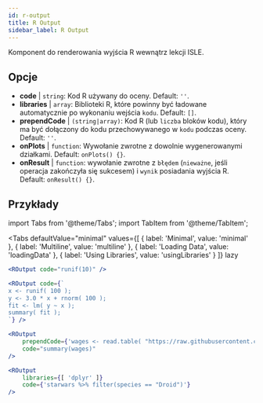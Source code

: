 ```yaml
---
id: r-output
title: R Output
sidebar_label: R Output
---
```


Komponent do renderowania wyjścia R wewnątrz lekcji ISLE.

## Opcje

* __code__ | `string`: Kod R używany do oceny. Default: `''`.
* __libraries__ | `array`: Biblioteki R, które powinny być ładowane automatycznie po wykonaniu wejścia `kodu`. Default: `[]`.
* __prependCode__ | `(string|array)`: Kod R (lub `liczba` bloków kodu), który ma być dołączony do kodu przechowywanego w `kodu` podczas oceny. Default: `''`.
* __onPlots__ | `function`: Wywołanie zwrotne z dowolnie wygenerowanymi działkami. Default: `onPlots() {}`.
* __onResult__ | `function`: wywołanie zwrotne z `błędem` (`nieważne`, jeśli operacja zakończyła się sukcesem) i `wynik` posiadania wyjścia R. Default: `onResult() {}`.


## Przykłady

import Tabs from '@theme/Tabs';
import TabItem from '@theme/TabItem';

<Tabs
    defaultValue="minimal"
    values={[
        { label: 'Minimal', value: 'minimal' },
        { label: 'Multiline', value: 'multiline' },
        { label: 'Loading Data', value: 'loadingData' },
        { label: 'Using Libraries', value: 'usingLibraries' }
    ]}
    lazy
>

<TabItem value="minimal" >

```jsx live
<ROutput code="runif(10)" />
```

</TabItem>

<TabItem value="multiline" >

```jsx live
<ROutput code={`
x <- runif( 100 );
y <- 3.0 * x + rnorm( 100 );
fit <- lm( y ~ x );
summary( fit );
`} />
```

</TabItem>

<TabItem value="loadingData" >

```jsx live
<ROutput 
    prependCode={'wages <- read.table( "https://raw.githubusercontent.com/stdlib-js/stdlib/develop/lib/node_modules/%40stdlib/datasets/berndt-cps-wages-1985/data/data.csv", header=TRUE, sep=",")'} 
    code="summary(wages)"
/>
```

</TabItem>

<TabItem value="usingLibraries" >

```jsx live
<ROutput 
    libraries={[ 'dplyr' ]}
    code={'starwars %>% filter(species == "Droid")'}
/>
```

</TabItem>

</Tabs>
